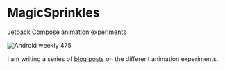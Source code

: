 # MagicSprinkles
Jetpack Compose animation experiments

![Android weekly 475](https://androidweekly.net/issues/issue-475/badge)

I am writing a series of [blog posts](https://www.maiatoday.net/tags/90s-website/) on the different animation experiments.
